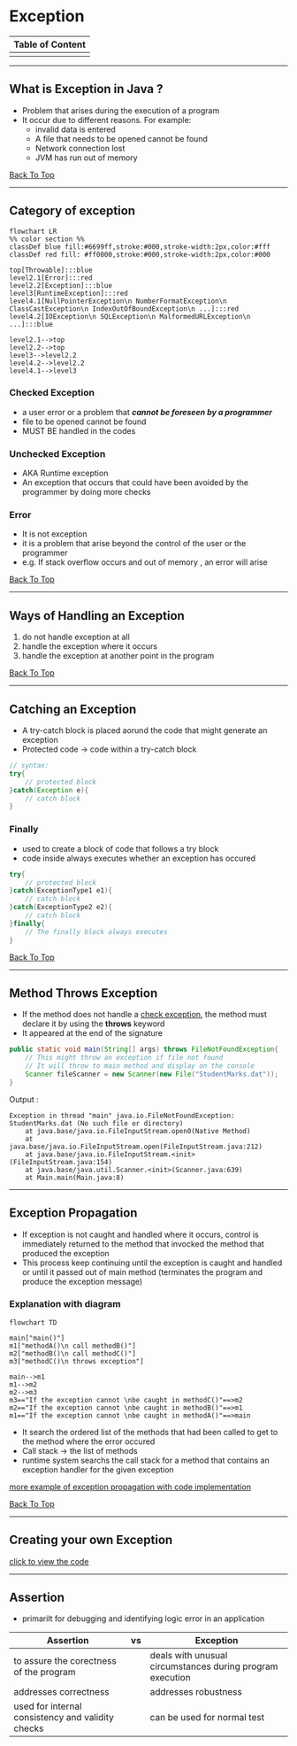 # Exception
|Table of Content|
|---|
|[]()|
---
## What is Exception in Java ?
- Problem that arises during the execution of a program
- It occur due to different reasons. For example:
    - invalid data is entered
    - A file that needs to be opened cannot be found
    - Network connection lost
    - JVM has run out of memory

[Back To Top](#exception)

---
## Category of exception
```mermaid
flowchart LR
%% color section %%
classDef blue fill:#6699ff,stroke:#000,stroke-width:2px,color:#fff
classDef red fill: #ff0000,stroke:#000,stroke-width:2px,color:#000

top[Throwable]:::blue
level2.1[Error]:::red
level2.2[Exception]:::blue
level3[RuntimeException]:::red
level4.1[NullPointerException\n NumberFormatException\n ClassCastException\n IndexOutOfBoundException\n ...]:::red
level4.2[IOException\n SQLException\n MalformedURLException\n ...]:::blue

level2.1-->top
level2.2-->top
level3-->level2.2
level4.2-->level2.2
level4.1-->level3
```
### Checked Exception
- a user error or a problem that ***cannot be foreseen by a programmer***
- file to be opened cannot be found
- MUST BE handled in the codes
### Unchecked Exception
- AKA Runtime exception
-  An exception that occurs that could have been avoided by the programmer by doing more checks

### Error
- It is not exception
- it is a problem that arise beyond the control of the user or the programmer
- e.g. If stack overflow occurs and out of memory , an error will arise

[Back To Top](#exception)

---
## Ways of Handling an Exception
1. do not handle exception at all
2. handle the exception where it occurs
3. handle the exception at another point in the program

[Back To Top](#exception)

---
## Catching an Exception
- A try-catch block is placed aorund the code that might generate an exception
- Protected code -> code within a try-catch block
```java
// syntax:
try{
    // protected block
}catch(Exception e){
    // catch block
}
```
### Finally
- used to create a block of code that follows a try block 
- code inside always executes whether an exception has occured
```java
try{
    // protected block
}catch(ExceptionType1 e1){
    // catch block
}catch(ExceptionType2 e2){
    // catch block
}finally{
    // The finally block always executes
}
```

[Back To Top](#exception)

---
## Method Throws Exception
- If the method does not handle a [check exception](#checked-exception), the method must declare it by using the **throws** keyword
- It appeared at the end of the signature
```java
public static void main(String[] args) throws FileNotFoundException{
    // This might throw an exception if file not found
    // It will throw to main method and display on the console
    Scanner fileScanner = new Scanner(new File("StudentMarks.dat"));
}
```
Output :
```
Exception in thread "main" java.io.FileNotFoundException: StudentMarks.dat (No such file or directory)
	at java.base/java.io.FileInputStream.open0(Native Method)
	at java.base/java.io.FileInputStream.open(FileInputStream.java:212)
	at java.base/java.io.FileInputStream.<init>(FileInputStream.java:154)
	at java.base/java.util.Scanner.<init>(Scanner.java:639)
	at Main.main(Main.java:8)
```
---
## Exception Propagation
- If exception is not caught and handled where it occurs, control is immediately returned to the method that invocked the method that produced the exception
- This process keep continuing until the exception is caught and handled or until it passed out of main method (terminates the program and produce the exception message)

### Explanation with diagram
```mermaid
flowchart TD

main["main()"]
m1["methodA()\n call methodB()"]
m2["methodB()\n call methodC()"]
m3["methodC()\n throws exception"]

main-->m1
m1-->m2
m2-->m3
m3=="If the exception cannot \nbe caught in methodC()"==>m2
m2=="If the exception cannot \nbe caught in methodB()"==>m1
m1=="If the exception cannot \nbe caught in methodA()"==>main
```
- It search the ordered list of the methods that had been called to get to the method where the error occured
- Call stack -> the list of methods
- runtime system searchs the call stack for a method that contains an exception handler for the given exception

[more example of exception propagation with code implementation]() 

[Back To Top](#exception)

---

## Creating your own Exception
[click to view the code]()

---
## Assertion
- primarilt for debugging and identifying logic error in an application

|Assertion|vs|Exception|
|---|---|---|
|to assure the corectness of the program||deals with unusual circumstances during program execution|
|addresses correctness||addresses robustness|
|used for internal consistency and validity checks||can be used for normal test|
